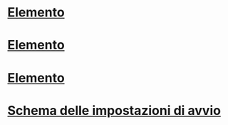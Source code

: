 # [Elemento <requiredRuntime>](requiredruntime-element.md)
# [Elemento <startup>](startup-element.md)
# [Elemento <supportedRuntime>](supportedruntime-element.md)
# [Schema delle impostazioni di avvio](index.md)
